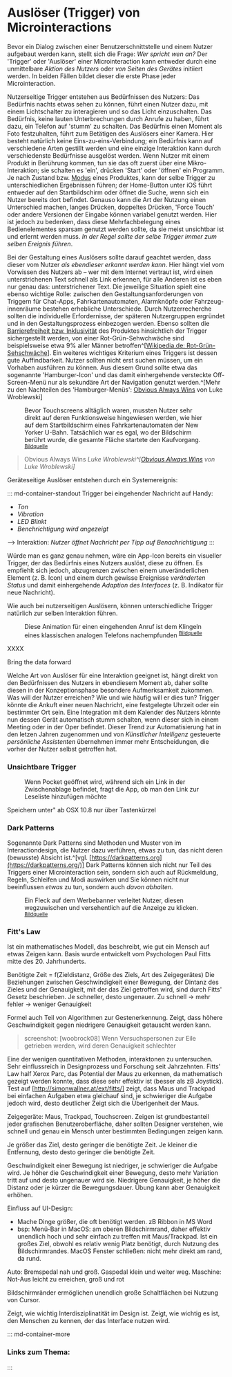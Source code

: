 # Auslöser (Trigger) von Microinteractions

Bevor ein Dialog zwischen einer Benutzerschnittstelle und einem Nutzer aufgebaut werden kann, stellt sich die Frage: _Wer spricht wen an?_ Der 'Trigger' oder 'Auslöser' einer Microinteraction kann entweder durch eine unmittelbare _Aktion des Nutzers_ oder _von Seiten des Gerätes_ initiiert werden. In beiden Fällen bildet dieser die erste Phase jeder Microinteraction. 

Nutzerseitige Trigger entstehen aus Bedürfnissen des Nutzers: Das Bedürfnis nachts etwas sehen zu können, führt einen Nutzer dazu, mit einem Lichtschalter zu interagieren und so das Licht einzuschalten. Das Bedürfnis, keine lauten Unterbrechungen durch Anrufe zu haben, führt dazu, ein Telefon auf 'stumm' zu schalten. Das Bedürfnis einen Moment als Foto festzuhalten, führt zum Betätigen des Auslösers einer Kamera. Hier besteht natürlich keine Eins-zu-eins-Verbindung; ein Bedürfnis kann auf verschiedene Arten gestillt werden und eine einzige Interaktion kann durch verschiedenste Bedürfnisse ausgelöst werden. 
Wenn Nutzer mit einem Produkt in Berührung kommen, tun sie das oft zuerst über eine Mikro-Interaktion; sie schalten es 'ein', drücken 'Start' oder 'öffnen' ein Programm. Je nach Zustand bzw. [Modus](loops-and-modes) eines Produktes, kann der selbe Trigger zu unterschiedlichen Ergebnissen führen; der Home-Button unter iOS führt entweder auf den Startbildschirm oder öffnet die Suche, wenn sich ein Nutzer bereits dort befindet. Genauso kann die Art der Nutzung einen Unterschied machen, langes Drücken, doppeltes Drücken, 'Force Touch' oder andere Versionen der Eingabe können variabel genutzt werden. Hier ist jedoch zu bedenken, dass diese Mehrfachbelegung eines Bedienelementes sparsam genutzt werden sollte, da sie meist unsichtbar ist und erlernt werden muss. _In der Regel sollte der selbe Trigger immer zum selben Ereignis führen_. 

Bei der Gestaltung eines Auslösers sollte darauf geachtet werden, dass dieser vom Nutzer _als ebendieser erkannt werden kann_. Hier hängt viel vom Vorwissen des Nutzers ab – wer mit dem Internet vertraut ist, wird einen unterstrichenen Text schnell als Link erkennen, für alle Anderen ist es eben nur genau das: unterstrichener Text. Die jeweilige Situation spielt eine ebenso wichtige Rolle: zwischen den Gestaltungs&shy;anforderungen von Triggern für Chat-Apps, Fahrkarten&shy;automaten, Alarmknöpfe oder Fahrzeug&shy;innenräume bestehen erhebliche Unterschiede.
Durch Nutzerrecherche sollten die individuelle Erfordernisse, der späteren Nutzergruppen ergründet und in den Gestaltungsprozess einbezogen werden. Ebenso sollten die [Barrierefreiheit bzw. Inklusivität](/practical) des Produktes hinsichtlich der Trigger sichergestellt werden, von einer Rot-Grün-Sehwchwäche sind beispielsweise etwa 9% aller Männer betroffen^[[Wikipedia.de: Rot-Grün-Sehschwäche](https://de.wikipedia.org/wiki/Rot-Grün-Sehschwäche)].
Ein weiteres wichtiges Kriterium eines Triggers ist dessen gute Auffindbarkeit. Nutzer sollten nicht erst suchen müssen, um ein Vorhaben ausführen zu können. Aus diesem Grund sollte etwa das sogenannte 'Hamburger-Icon' und das damit einhergehende versteckte Off-Screen-Menü nur als sekundäre Art der Navigation genutzt werden.^[Mehr zu den Nachteilen des 'Hamburger-Menüs': [Obvious Always Wins](https://www.lukew.com/ff/entry.asp?1945) von Luke Wroblewski]

<figure class="content-thin">
    <img data-src="/images/triggers/touch-start.jpg">
    <figcaption>Bevor Touchscreens alltäglich waren, mussten Nutzer sehr direkt auf deren Funktionsweise hingewiesen werden, wie hier auf dem Startbildschirm eines Fahrkartenautomaten der New Yorker U-Bahn. Tatsächlich war es egal, wo der Bildschirm berührt wurde, die gesamte Fläche startete den Kaufvorgang.
    <sup><a href="http://fyi.oreilly.com/2009/02/communicating-interactive-gest.html">Bildquelle</a></sup>
    </figcaption>
</figure>



> Obvious Always Wins
> <cite>Luke Wroblewski^[[Obvious Always Wins](https://www.lukew.com/ff/entry.asp?1945) von Luke Wroblewski]</cite>


Geräteseitige Auslöser entstehen durch ein Systemereignis:

::: md-container-standout
Trigger bei eingehender Nachricht auf Handy:

* _Ton_
* _Vibration_
* _LED Blinkt_
* _Benchrichtigung wird angezeigt_

--> Interaktion: _Nutzer öffnet Nachricht per Tipp auf Benachrichtigung_
:::

Würde man es ganz genau nehmen, wäre ein App-Icon bereits ein visueller Trigger, der das Bedürfnis eines Nutzers auslöst, diese zu öffnen. Es empfiehlt sich jedoch, abzugrenzen zwischen einem unveränderlichen Element (z. B. Icon) und einem durch gewisse Ereignisse _veränderten Status_ und damit einhergehende _Adaption des Interfaces_ (z. B. Indikator für neue Nachricht).

Wie auch bei nutzerseitigen Auslösern, können unterschiedliche Trigger natürlich zur selben Interaktion führen.

<figure class="content-thin">
    <img data-src="/images/triggers/incoming-call.gif">
    <figcaption>Diese Animation für einen eingehenden Anruf ist dem Klingeln eines klassischen analogen Telefons nachempfunden
    <sup><a href="https://material.io/">Bildquelle</a></sup>
    </figcaption>
</figure>

XXXX

Bring the data forward

Welche Art von Auslöser für eine Interaktion geeignet ist, hängt direkt von den Bedürfnissen des Nutzers in ebendiesem Moment ab, daher sollte diesen in der Konzeptionsphase besondere Aufmerksamkeit zukommen. Was will der Nutzer erreichen? Wie und wie häufig will er dies tun?
Trigger könnte die Ankuft einer neuen Nachricht, eine festgelegte Uhrzeit oder ein bestimmter Ort sein. Eine Integration mit dem Kalender des Nutzers könnte nun dessen Gerät automatisch stumm schalten, wenn dieser sich in einem Meeting oder in der Oper befindet. Dieser Trend zur Automatisierung hat in den letzen Jahren zugenommen und von _Künstlicher Intelligenz_ gesteuerte _persönliche Assistenten_ übernehmen immer mehr Entscheidungen, die vorher der Nutzer selbst getroffen hat.

### Unsichtbare Trigger

<figure class="content-thin">
    <img data-src="/images/triggers/pocket-copied-url.jpg">
    <figcaption>Wenn Pocket geöffnet wird, während sich ein Link in der Zwischenablage befindet, fragt die App, ob man den Link zur Leseliste hinzufügen möchte
    </figcaption>
</figure>

Speichern unter" ab OSX 10.8 nur über Tastenkürzel

### Dark Patterns

Sogenannte Dark Patterns sind Methoden und Muster von im Interactiondesign, die Nutzer dazu verführen, etwas zu tun, das nicht deren (bewusste) Absicht ist.^[vgl. [https://darkpatterns.org](https://darkpatterns.org/)]
Dark Patterns können sich nicht nur Teil des Triggers einer Microinteraction sein, sondern sich auch auf Rückmeldung, Regeln, Schleifen und Modi auswirken und Sie können nicht nur beeinflussen _etwas_ zu tun, sondern auch _davon abhalten_.

<figure class="content-thin">
    <img data-src="/images/triggers/darkpattern-dirt.jpg">
    <figcaption>Ein Fleck auf dem Werbebanner verleitet Nutzer, diesen wegzuwischen und versehentlich auf die Anzeige zu klicken.
    <sup><a href="https://www.reddit.com/r/mildlyinfuriating/comments/7tzwz8/this_mobile_ad_designed_to_make_it_look_like_you/">Bildquelle</a></sup>
    </figcaption>
</figure>

### Fitt's Law

Ist ein mathematisches Modell, das beschreibt, wie gut ein Mensch auf etwas Zeigen kann. Basis wurde entwickelt vom Psychologen Paul Fitts mitte des 20. Jahrhunderts.

Benötigte Zeit = f(Zieldistanz, Größe des Ziels, Art des Zeigegerätes)
Die Beziehungen zwischen Geschwindigkeit einer Bewegung, der Dintanz des Zieles und der Genauigkeit, mit der das Ziel getroffen wird, sind durch Fitts' Gesetz beschrieben.
Je schneller, desto ungenauer.
Zu schnell -> mehr fehler -> weniger Genauigkeit

Formel auch Teil von Algorithmen zur Gestenerkennung.
Zeigt, dass höhere Geschwindigkeit gegen niedrigere Genauigkeit getauscht werden kann.

> screenshot: [woobrock08]
Wenn Versuchspersonen zur Eile getrieben werden, wird deren Genauigkeit schlechter

Eine der wenigen quantitativen Methoden, interaktonen zu untersuchen.
Sehr einflussreich in Designprozess und Forschung seit Jahrzehnten. Fitts' Law half Xerox Parc, das Potential der Maus zu erkennen, da mathematisch gezeigt werden konnte, dass diese sehr effektiv ist (besser als zB Joystick).
Test auf [http://simonwallner.at/ext/fitts/] zeigt, dass Maus und Trackpad bei einfachen Aufgaben etwa gleichauf sind, je schwieriger die Aufgabe jedoch wird, desto deutlicher Zeigt sich die Überlgenheit der Maus.

Zeigegeräte: Maus, Trackpad, Touchscreen. Zeigen ist grundbestanteil jeder grafischen Benutzeroberfläche, daher sollten Designer verstehen, wie schnell und genau ein Mensch unter bestimmten Bedingungen zeigen kann.

Je größer das Ziel, desto geringer die benötigte Zeit.
Je kleiner die Entfernung, desto desto geringer die benötigte Zeit.

Geschwindigkeit einer Bewegung ist niedriger, je schwieriger die Aufgabe wird.
Je höher die Geschwindigkeit einer Bewegung, desto mehr Variation tritt auf und desto ungenauer wird sie.
Niedrigere Genauigkeit, je höher die Distanz oder je kürzer die Bewegungsdauer. Übung kann aber Genauigkeit erhöhen.

Einfluss auf UI-Design:
- Mache Dinge größer, die oft benötigt werden. zB Ribbon in MS Word
- bsp: Menü-Bar in MacOS: am oberen Bildschirmrand, daher effektiv unendlich hoch und sehr einfach zu treffen mit Maus/Trackpad. Ist ein großes Ziel, obwohl es relativ wenig Platz benötigt, durch Nutzung des Bildschirmrandes.
MacOS Fenster schließen: nicht mehr direkt am rand, da rund.

Auto: Bremspedal nah und groß. Gaspedal klein und weiter weg.
Maschine: Not-Aus leicht zu erreichen, groß und rot

Bildschirmränder ermöglichen unendlich große Schaltflächen bei Nutzung von Cursor.

Zeigt, wie wichtig Interdisziplinatität im Design ist.
Zeigt, wie wichtig es ist, den Menschen zu kennen, der das Interface nutzen wird.



::: md-container-more

### Links zum Thema:

:::




<!-- <center class="md-container-standout">

Bedürfnis:
_Nutzer will nachts etwas sehen können_
↓
Trigger:
_(ausgeschalteter) Lichtschalter_
↓
Interaktion: 
_Nutzer schaltet Licht ein_

</center> -->


<!-- <figure class="content-thin">
    <img data-src="/images/triggers/zones-of-engagement.jpg">
    <figcaption>TODO "Three Zones of Engagement"
    <sup><a href="http://fyi.oreilly.com/2009/02/communicating-interactive-gest.html">Bildquelle</a></sup>
    </figcaption>
</figure> -->
